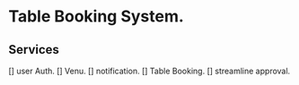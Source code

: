 # Table Booking System.

## Services 
   [] user Auth.
   [] Venu.
   [] notification.
   [] Table Booking.
   [] streamline approval. 
